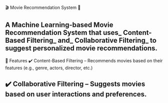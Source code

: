 🎬 Movie Recommendation System 🎥



A Machine Learning-based Movie Recommendation System that uses_ Content-Based Filtering_ and_ Collaborative Filtering_ to suggest personalized movie recommendations.
-------------------------------------------------------------------------------------------------------------------------------------------------------------------------



📌 Features
✔️ Content-Based Filtering – Recommends movies based on their features (e.g., genre, actors, director, etc.)


✔️ Collaborative Filtering – Suggests movies based on user interactions and preferences.
-----------------------------------------------------------------------------------------------------------------------------------
